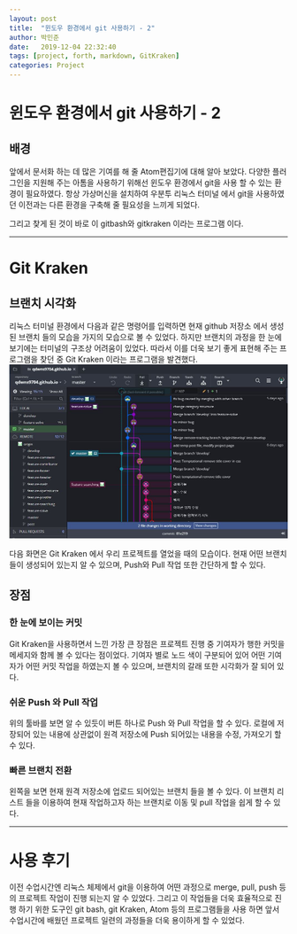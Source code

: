 ```yaml
---
layout: post
title:  "윈도우 환경에서 git 사용하기 - 2"
author: 박민준
date:   2019-12-04 22:32:40
tags: [project, forth, markdown, GitKraken]
categories: Project
---
```


# 윈도우 환경에서 git 사용하기 - 2

## 배경
앞에서 문서화 하는 데 많은 기여를 해 줄 Atom편집기에 대해 알아 보았다. 다양한 플러그인을 지원해 주는 아톰을 사용하기 위해선 윈도우 환경에서 git을 사용 할 수 있는 환경이 필요하였다. 항상 가상머신을 설치하여 우분투 리눅스 터미널 에서 git을 사용하였던 이전과는 다른 환경을 구축해 줄 필요성을 느끼게 되었다.

그리고 찾게 된 것이 바로 이 gitbash와 gitkraken 이라는 프로그램 이다.

--------------------------------------------
# Git Kraken
## 브랜치 시각화
리눅스 터미널 환경에서 다음과 같은 명령어를 입력하면 현재 github 저장소 에서 생성된 브랜치 들의 모습을 가지의 모습으로 볼 수 있었다.
하지만 브랜치의 과정을 한 눈에 보기에는 터미널의 구조상 어려움이 있었다. 따라서 이를 더욱 보기 좋게 표현해 주는 프로그램을 찾던 중 Git Kraken 이라는 프로그램을 발견했다.
![크라켄 캡쳐화면](/assets/크라켄%20캡쳐화면.JPG)

다음 화면은 Git Kraken 에서 우리 프로젝트를 열었을 때의 모습이다. 현재 어떤 브랜치 들이 생성되어 있는지 알 수 있으며, Push와 Pull 작업 또한 간단하게 할 수 있다.

## 장점
### 한 눈에 보이는 커밋
Git Kraken을 사용하면서 느낀 가장 큰 장점은 프로젝트 진행 중 기여자가 행한 커밋을 메세지와 함께 볼 수 있다는 점이었다. 기여자 별로 노드 색이 구분되어 있어 어떤 기여자가 어떤 커밋 작업을 하였는지 볼 수 있으며, 브랜치의 갈래 또한 시각화가 잘 되어 있다.

### 쉬운 Push 와 Pull 작업
위의 툴바를 보면 알 수 있듯이 버튼 하나로 Push 와 Pull 작업을 할 수 있다. 로컬에 저장되어 있는 내용에 상관없이 원격 저장소에 Push 되어있는 내용을 수정, 가져오기 할 수 있다.

### 빠른 브랜치 전환
왼쪽을 보면 현재 원격 저장소에 업로드 되어있는 브랜치 들을 볼 수 있다. 이 브랜치 리스트 들을 이용하여 현재 작업하고자 하는 브랜치로 이동 및 pull 작업을 쉽게 할 수 있다.

-----------------------------------------
# 사용 후기
이전 수업시간엔 리눅스 체제에서 git을 이용하여 어떤 과정으로 merge, pull, push 등의 프로젝트 작업이 진행 되는지 알 수 있었다. 그리고 이 작업들을 더욱 효율적으로 진행 하기 위한 도구인 git bash, git Kraken, Atom 등의 프로그램들을 사용 하면 앞서 수업시간에 배웠던 프로젝트 일련의 과정들을 더욱 용이하게 할 수 있었다.
